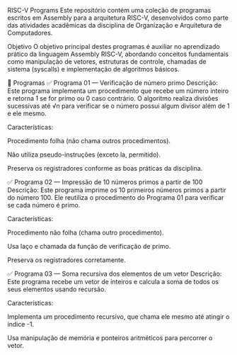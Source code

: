 RISC-V Programs
Este repositório contém uma coleção de programas escritos em Assembly para a arquitetura RISC-V, desenvolvidos como parte das atividades acadêmicas da disciplina de Organização e Arquitetura de Computadores.

Objetivo
O objetivo principal destes programas é auxiliar no aprendizado prático da linguagem Assembly RISC-V, abordando conceitos fundamentais como manipulação de vetores, estruturas de controle, chamadas de sistema (syscalls) e implementação de algoritmos básicos.

📄 Programas
✅ Programa 01 — Verificação de número primo
Descrição:
Este programa implementa um procedimento que recebe um número inteiro e retorna 1 se for primo ou 0 caso contrário.
O algoritmo realiza divisões sucessivas até √n para verificar se o número possui algum divisor além de 1 e ele mesmo.

Características:

Procedimento folha (não chama outros procedimentos).

Não utiliza pseudo-instruções (exceto la, permitido).

Preserva os registradores conforme as boas práticas da disciplina.

✅ Programa 02 — Impressão de 10 números primos a partir de 100
Descrição:
Este programa imprime os 10 primeiros números primos a partir do número 100. Ele reutiliza o procedimento do Programa 01 para verificar se cada número é primo.

Características:

Procedimento não folha (chama outro procedimento).

Usa laço e chamada da função de verificação de primo.

Preserva os registradores corretamente.

✅ Programa 03 — Soma recursiva dos elementos de um vetor
Descrição:
Este programa recebe um vetor de inteiros e calcula a soma de todos os seus elementos usando recursão.

Características:

Implementa um procedimento recursivo, que chama ele mesmo até atingir o índice -1.

Usa manipulação de memória e ponteiros aritméticos para percorrer o vetor.

